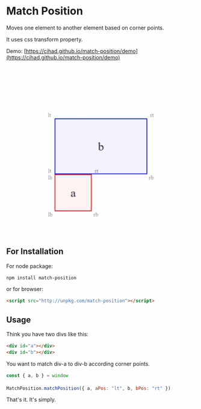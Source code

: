 # Match Position

Moves one element to another element based on corner points.

It uses css transform property.

Demo: [https://cihad.github.io/match-position/demo](https://cihad.github.io/match-position/demo)

![animation of match position](https://raw.githubusercontent.com/cihad/match-position/master/demo/animated-demo.gif)


## For Installation

For node package:

```bash
npm install match-position
```

or for browser:
```html
<script src="http://unpkg.com/match-position"></script>
```

## Usage

Think you have two divs like this:

```html
<div id="a"></div>
<div id="b"></div>
```

You want to match div-a to div-b according corner points.

```js
const { a, b } = window

MatchPosition.matchPosition({ a, aPos: "lt", b, bPos: "rt" })
```

That's it. It's simply.